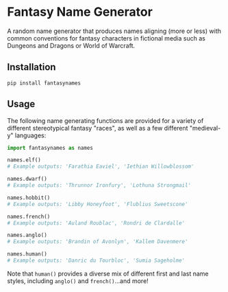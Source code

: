 # Fantasy Name Generator

A random name generator that produces names aligning (more or less) with common conventions for fantasy characters in fictional media such as Dungeons and Dragons or World of Warcraft.

## Installation

`pip install fantasynames`

## Usage

The following name generating functions are provided for a variety of different stereotypical fantasy "races", as well as a few different "medieval-y" languages:

```python
import fantasynames as names

names.elf()
# Example outputs: 'Farathia Eaviel', 'Iethian Willowblossom'

names.dwarf()
# Example outputs: 'Thrunnor Ironfury', 'Lothuna Strongmail'

names.hobbit()
# Example outputs: 'Libby Honeyfoot', 'Flublius Sweetscone'

names.french()
# Example outputs: 'Auland Roublac', 'Rondri de Clardalle'

names.anglo()
# Example outputs: 'Brandin of Avonlyn', 'Kallem Davenmere'

names.human()
# Example outputs: 'Danric du Tourbloc', 'Sumia Sageholme'
```

Note that `human()` provides a diverse mix of different first and last name styles, including `anglo()` and `french()`...and more!


